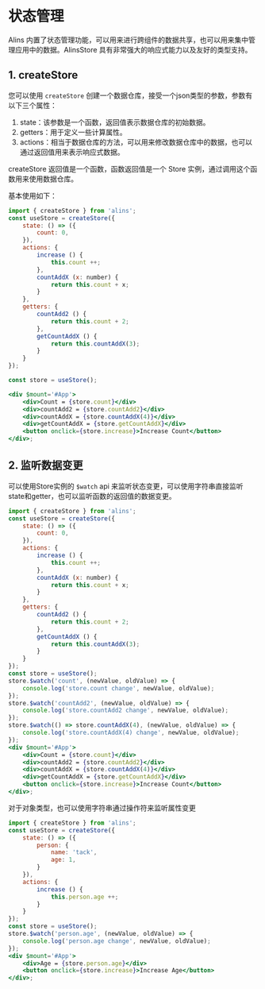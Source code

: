 <!--
 * @Author: chenzhongsheng
 * @Date: 2023-09-17 16:33:22
 * @Description: Coding something
-->
# 状态管理

Alins 内置了状态管理功能，可以用来进行跨组件的数据共享，也可以用来集中管理应用中的数据。AlinsStore 具有非常强大的响应式能力以及友好的类型支持。

## 1. createStore

您可以使用 `createStore` 创建一个数据仓库，接受一个json类型的参数，参数有以下三个属性：

1. state：该参数是一个函数，返回值表示数据仓库的初始数据。
2. getters：用于定义一些计算属性。
3. actions：相当于数据仓库的方法，可以用来修改数据仓库中的数据，也可以通过返回值用来表示响应式数据。

createStore 返回值是一个函数，函数返回值是一个 Store 实例，通过调用这个函数用来使用数据仓库。

基本使用如下：

<CodeBox/>

```jsx
import { createStore } from 'alins';
const useStore = createStore({
    state: () => ({
        count: 0,
    }),
    actions: {
        increase () {
            this.count ++;
        },
        countAddX (x: number) {
            return this.count + x;
        }
    },
    getters: {
        countAdd2 () {
            return this.count + 2;
        },
        getCountAddX () {
            return this.countAddX(3);
        }
    }
});

const store = useStore();

<div $mount='#App'>
    <div>Count = {store.count}</div>
    <div>countAdd2 = {store.countAdd2}</div>
    <div>countAddX = {store.countAddX(4)}</div>
    <div>getCountAddX = {store.getCountAddX}</div>
    <button onclick={store.increase}>Increase Count</button>
</div>;
```

## 2. 监听数据变更

可以使用Store实例的 `$watch` api 来监听状态变更，可以使用字符串直接监听 state和getter，也可以监听函数的返回值的数据变更。

<CodeBox/>

```jsx
import { createStore } from 'alins';
const useStore = createStore({
    state: () => ({
        count: 0,
    }),
    actions: {
        increase () {
            this.count ++;
        },
        countAddX (x: number) {
            return this.count + x;
        }
    },
    getters: {
        countAdd2 () {
            return this.count + 2;
        },
        getCountAddX () {
            return this.countAddX(3);
        }
    }
});
const store = useStore();
store.$watch('count', (newValue, oldValue) => {
    console.log('store.count change', newValue, oldValue);
});
store.$watch('countAdd2', (newValue, oldValue) => {
    console.log('store.countAdd2 change', newValue, oldValue);
});
store.$watch(() => store.countAddX(4), (newValue, oldValue) => {
    console.log('store.countAddX(4) change', newValue, oldValue);
});
<div $mount='#App'>
    <div>Count = {store.count}</div>
    <div>countAdd2 = {store.countAdd2}</div>
    <div>countAddX = {store.countAddX(4)}</div>
    <div>getCountAddX = {store.getCountAddX}</div>
    <button onclick={store.increase}>Increase Count</button>
</div>;
```

对于对象类型，也可以使用字符串通过操作符来监听属性变更

<CodeBox/>

```jsx
import { createStore } from 'alins';
const useStore = createStore({
    state: () => ({
        person: {
            name: 'tack',
            age: 1,
        }
    }),
    actions: {
        increase () {
            this.person.age ++;
        }
    }
});
const store = useStore();
store.$watch('person.age', (newValue, oldValue) => {
    console.log('person.age change', newValue, oldValue);
});
<div $mount='#App'>
    <div>Age = {store.person.age}</div>
    <button onclick={store.increase}>Increase Age</button>
</div>;
```